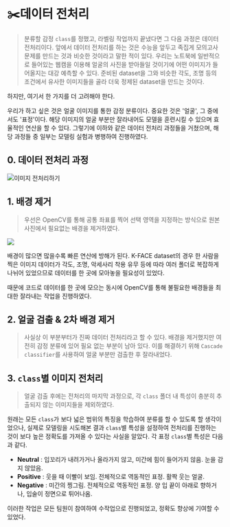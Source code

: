 # :scissors:데이터 전처리

> 분류할 감정 `class`를 정했고, 라벨링 작업까지 끝냈다면 그 다음 과정은 데이터 전처리이다. 앞에서 데이터 전처리를 하는 것은 수능을 앞두고 족집게 모의고사 문제를 만드는 것과 비슷한 것이라고 말한 적이 있다. 우리는 노트북에 일반적으로 들어있는 웹캠을 이용해 얼굴의 사진을 받아들일 것이기에 어떤 이미지가 들어올지는 대강 예측할 수 있다. 준비된 dataset을 그와 비슷한 각도, 조명 등의 조건에서 유사한 이미지들을 골라 더욱 정제된 dataset을 만드는 것이다.



하지만, 여기서 한 가지를 더 고려해야 한다. 

우리가 하고 싶은 것은 얼굴 이미지를 통한 감정 분류이다.   중요한 것은 '얼굴', 그 중에서도 '표정'이다. 해당 이미지의 얼굴 부분만 잘라내어도 모델을 훈련시킬 수 있으며 효율적인 연산을 할 수 있다. 그렇기에 이하와 같은 데이터 전처리 과정들을 거쳤으며, 해당 과정들 중 일부는 모델링 실험과 병행하여 진행하였다. 



## 0. 데이터 전처리 과정

![이미지 전처리하기](https://user-images.githubusercontent.com/58945760/88071416-bfbffd80-cbae-11ea-9c5a-882d1a9b553f.PNG)

## 1. 배경 제거

>  우선은 OpenCV를 통해 공통 좌표를 찍어 선택 영역을 지정하는 방식으로 원본 사진에서 필요없는 배경을 제거하였다. 

![](https://github.com/k-face/k-face_2019/raw/master/image/Amount_of_the_data.png)

  배경이 많으면 많을수록 빠른 연산에 방해가 된다. K-FACE dataset의 경우 한 사람을 찍은 이미지 데이터가 각도, 조명, 악세사리 착용 유무 등에 따라 여러 폴더로 복잡하게 나뉘어 있었으므로 데이터를 한 곳에 모아놓을 필요성이 있었다. 

때문에 코드로 데이터를 한 곳에 모으는 동시에 OpenCV를 통해 불필요한 배경들을 최대한 잘라내는 작업을 진행하였다. 



## 2. 얼굴 검출 & 2차 배경 제거

> 사실상 이 부분부터가 진짜 데이터 전처리라고 할 수 있다. 배경을 제거했지만 여전히 감정 분류에 있어 필요 없는 부분이 남아 있다. 이를 해결하기 위해 `Cascade classifier`를 사용하여 얼굴 부분만 검출한 후 잘라내었다. 



## 3. `class`별 이미지 전처리

> 얼굴 검출 후에는 전처리의 마지막 과정으로, 각 `class` 폴더 내 특성이 충분히 추출되지 않는 이미지들을 제외하였다. 



 원래는 모든 `class`가 보다 넓은 범위의 특징을 학습하여 분류를 할 수 있도록 할 생각이었으나, 실제로 모델링을 시도해본 결과 `class`별 특성을 설정하여 전처리를 진행하는 것이 보다 높은 정확도를 가져올 수 있다는 사실을 알았다.  각 표정 `class`별 특성은 다음과 같다.



- **Neutral** : 입꼬리가 내려가거나 올라가지 않고, 미간에 힘이 들어가지 않음. 눈을 감지 않았음.
- **Positive** :  웃을 때 이빨이 보임. 전체적으로 역동적인 표정. 활짝 웃는 얼굴.  
- **Negative** : 미간의 찡그림. 전체적으로 역동적인 표정. 양 입 끝이 아래로 향하거나, 입술이 정면으로 튀어나옴. 



이러한 작업은 모든 팀원이 참여하여 수작업으로 진행되었고, 정확도 향상에 기여할 수 있었다. 